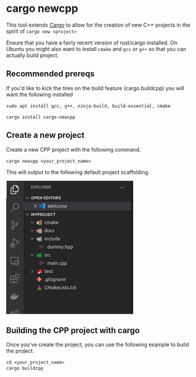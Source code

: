 # cargo newcpp

This tool extends [Cargo](http://doc.crates.io/) to allow for the creation of new C++ projects in the spirit of `cargo new <project>`

Ensure that you have a fairly recent version of rust/cargo installed. On Ubuntu you might also want to install `cmake` and `gcc` or `g++` so that you can actually build project.

## Recommended prereqs 
If you'd like to kick the tires on the build feature (cargo buildcpp) you will want the following installed
```console,ignore
sudo apt install gcc, g++, ninja-build, build-essential, cmake
```


```console,ignore
cargo install cargo-newcpp
```

## Create a new project

Create a new CPP project with the following command.   
```console,ignore
cargo newcpp <your_project_name>
```

This will output to the following default project scaffolding.

![scaffolding](assets/project-files.png)

## Building the CPP project with cargo
Once you've create the project, you can use the following example to build the project.
```console,ignore
cd <your_project_name> 
cargo buildcpp
```
